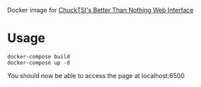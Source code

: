 Docker image for [ChuckTSI's Better Than Nothing Web Interface](https://github.com/ChuckTSI/BetterThanNothingWebInterface)


# Usage
```
docker-compose build
docker-compose up -d
```

You should now be able to access the page at localhost:6500

